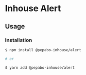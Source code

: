 # Inhouse Alert

## Usage

### Installation

```bash
$ npm install @pepabo-inhouse/alert

# or

$ yarn add @pepabo-inhouse/alert
```
